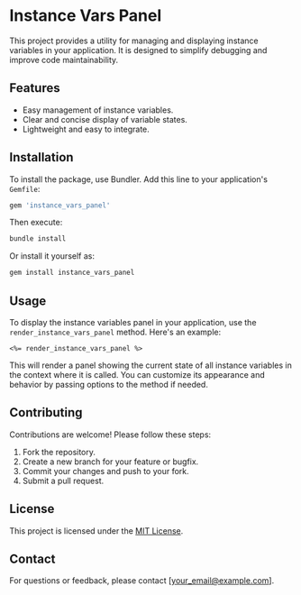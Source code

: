 # Instance Vars Panel

This project provides a utility for managing and displaying instance variables in your application. It is designed to simplify debugging and improve code maintainability.

## Features

- Easy management of instance variables.
- Clear and concise display of variable states.
- Lightweight and easy to integrate.

## Installation

To install the package, use Bundler. Add this line to your application's `Gemfile`:

```ruby
gem 'instance_vars_panel'
```

Then execute:

```bash
bundle install
```

Or install it yourself as:

```bash
gem install instance_vars_panel
```

## Usage

To display the instance variables panel in your application, use the `render_instance_vars_panel` method. Here's an example:

```erb
<%= render_instance_vars_panel %>
```

This will render a panel showing the current state of all instance variables in the context where it is called. You can customize its appearance and behavior by passing options to the method if needed.

## Contributing

Contributions are welcome! Please follow these steps:

1. Fork the repository.
2. Create a new branch for your feature or bugfix.
3. Commit your changes and push to your fork.
4. Submit a pull request.

## License

This project is licensed under the [MIT License](LICENSE).

## Contact

For questions or feedback, please contact [your_email@example.com].
